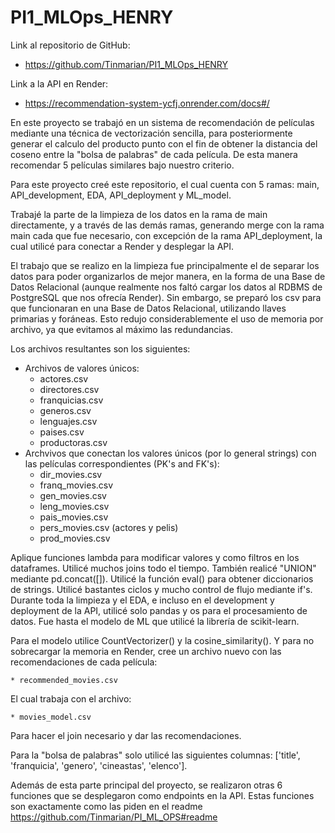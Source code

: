 # PI1_MLOps_HENRY

Link al repositorio de GitHub:

  * https://github.com/Tinmarian/PI1_MLOps_HENRY

Link a la API en Render:

  * https://recommendation-system-ycfj.onrender.com/docs#/

En este proyecto se trabajó en un sistema de recomendación de películas mediante una técnica de vectorización sencilla, 
para posteriormente generar el calculo del producto punto con el fin de obtener la distancia del coseno entre la "bolsa de palabras" de cada
película. De esta manera recomendar 5 películas similares bajo nuestro criterio.

Para este proyecto creé este repositorio, el cual cuenta con 5 ramas: main, API_development, EDA, API_deployment y ML_model.

Trabajé la parte de la limpieza de los datos en la rama de main directamente, y a través de las demás ramas, generando merge con la rama main cada que
fue necesario, con excepción de la rama API_deployment, la cual utilicé para conectar a Render y desplegar la API.

El trabajo que se realizo en la limpieza fue principalmente el de separar los datos para poder organizarlos de mejor manera, en la forma de una 
Base de Datos Relacional (aunque realmente nos faltó cargar los datos al RDBMS de PostgreSQL que nos ofrecía Render). Sin embargo, 
se preparó los csv para que funcionaran en una Base de Datos Relacional, utilizando llaves primarias y foráneas. Esto redujo considerablemente el uso
de memoria por archivo, ya que evitamos al máximo las redundancias.

Los archivos resultantes son los siguientes:

  * Archivos de valores únicos:
      * actores.csv
      * directores.csv
      * franquicias.csv
      * generos.csv
      * lenguajes.csv
      * paises.csv
      * productoras.csv
  * Archvivos que conectan los valores únicos (por lo general strings) con las películas correspondientes (PK's and FK's):
      * dir_movies.csv
      * franq_movies.csv
      * gen_movies.csv
      * leng_movies.csv
      * pais_movies.csv
      * pers_movies.csv (actores y pelis)
      * prod_movies.csv

Aplique funciones lambda para modificar valores y como filtros en los dataframes. Utilicé muchos joins todo el tiempo. También realicé "UNION"
mediante pd.concat([]). Utilicé la función eval() para obtener diccionarios de strings. Utilicé bastantes ciclos y mucho control de flujo 
mediante if's. Durante toda la limpieza y el EDA, e incluso en el development y deployment de la API, utilicé solo pandas y os para el 
procesamiento de datos. Fue hasta el modelo de ML que utilicé la librería de scikit-learn.

Para el modelo utilice CountVectorizer() y la cosine_similarity(). Y para no sobrecargar la memoria en Render, cree un archivo nuevo con 
las recomendaciones de cada película:

    * recommended_movies.csv

El cual trabaja con el archivo:

    * movies_model.csv

Para hacer el join necesario y dar las recomendaciones.

Para la "bolsa de palabras" solo utilicé las siguientes columnas: ['title', 'franquicia', 'genero', 'cineastas', 'elenco'].

Además de esta parte principal del proyecto, se realizaron otras 6 funciones que se desplegaron como endpoints en la API. Estas funciones son 
exactamente como las piden en el readme https://github.com/Tinmarian/PI_ML_OPS#readme

